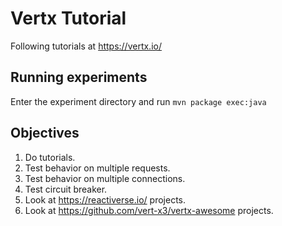 # Vertx Tutorial

Following tutorials at https://vertx.io/


## Running experiments

Enter the experiment directory and run ```mvn package exec:java```


## Objectives

1) Do tutorials.
2) Test behavior on multiple requests.
3) Test behavior on multiple connections.
4) Test circuit breaker.
5) Look at https://reactiverse.io/ projects.
6) Look at https://github.com/vert-x3/vertx-awesome projects.
